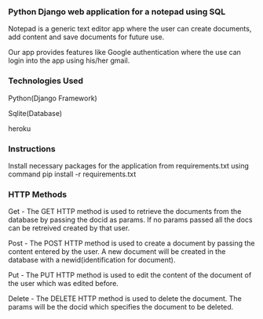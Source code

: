 ### Python Django web application for a notepad using SQL


Notepad is a generic text editor app where the user can create documents, add content and save documents for future use. 

Our app provides features like Google authentication where the use can login into the app using his/her gmail.

### Technologies Used

Python(Django Framework)

Sqlite(Database)

heroku

### Instructions

Install necessary packages for the application from requirements.txt using command pip install -r requirements.txt

### HTTP Methods

Get -  The GET HTTP method is used to retrieve the documents from the database by passing the docid as params. 
       If no params passed all the docs can be retreived created by that user. 
       
Post - The POST HTTP method is used to create a document by passing the content entered by the user. A new document will be created in the database with a 
       newid(identification for document).

Put -  The PUT HTTP method is used to edit the content of the document of the user which was edited before.

Delete - The DELETE HTTP method is used to delete the document. The params will be the docid which specifies the document to be deleted.
